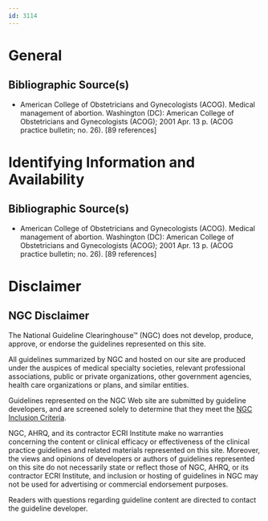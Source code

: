 ```yaml
---
id: 3114
---
```


# General

## Bibliographic Source(s)

- American College of Obstetricians and Gynecologists (ACOG). Medical management of abortion. Washington (DC): American College of Obstetricians and Gynecologists (ACOG); 2001 Apr. 13 p. (ACOG practice bulletin; no. 26). [89 references]

# Identifying Information and Availability

## Bibliographic Source(s)

- American College of Obstetricians and Gynecologists (ACOG). Medical management of abortion. Washington (DC): American College of Obstetricians and Gynecologists (ACOG); 2001 Apr. 13 p. (ACOG practice bulletin; no. 26). [89 references]

# Disclaimer

## NGC Disclaimer

The National Guideline Clearinghouse™ (NGC) does not develop, produce, approve, or endorse the guidelines represented on this site.

All guidelines summarized by NGC and hosted on our site are produced under the auspices of medical specialty societies, relevant professional associations, public or private organizations, other government agencies, health care organizations or plans, and similar entities.

Guidelines represented on the NGC Web site are submitted by guideline developers, and are screened solely to determine that they meet the [NGC Inclusion Criteria](/help-and-about/summaries/inclusion-criteria).

NGC, AHRQ, and its contractor ECRI Institute make no warranties concerning the content or clinical efficacy or effectiveness of the clinical practice guidelines and related materials represented on this site. Moreover, the views and opinions of developers or authors of guidelines represented on this site do not necessarily state or reflect those of NGC, AHRQ, or its contractor ECRI Institute, and inclusion or hosting of guidelines in NGC may not be used for advertising or commercial endorsement purposes.

Readers with questions regarding guideline content are directed to contact the guideline developer.

